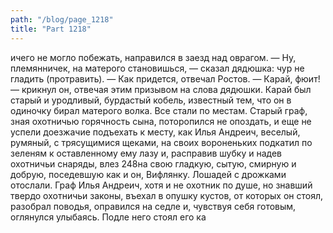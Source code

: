 ```yaml
---
path: "/blog/page_1218"
title: "Part 1218"
---
```


ичего не могло побежать, направился в заезд над оврагом.
— Ну, племянничек, на матерого становишься, — сказал дядюшка: чур не гладить (протравить).
— Как придется, отвечал Ростов. — Карай, фюит! — крикнул он, отвечая этим призывом на слова дядюшки. Карай был старый и уродливый, бурдастый кобель, известный тем, что он в одиночку бирал матерого волка. Все стали по местам.
Старый граф, зная охотничью горячность сына, поторопился не опоздать, и еще не успели доезжачие подъехать к месту, как Илья Андреич, веселый, румяный, с трясущимися щеками, на своих вороненьких подкатил по зеленям к оставленному ему лазу и, расправив шубку и надев охотничьи снаряды, влез 248на свою гладкую, сытую, смирную и добрую, поседевшую как и он, Вифлянку. Лошадей с дрожками отослали. Граф Илья Андреич, хотя и не охотник по душе, но знавший твердо охотничьи законы, въехал в опушку кустов, от которых он стоял, разобрал поводья, оправился на седле и, чувствуя себя готовым, оглянулся улыбаясь.
Подле него стоял его ка
